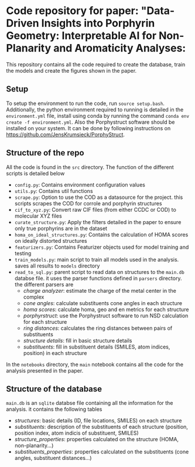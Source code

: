 # Code repository for paper: "Data-Driven Insights into Porphyrin Geometry: Interpretable AI for Non-Planarity and Aromaticity Analyses:

This repository contains all the code required to create the database, train the models and create the figures shown in the paper. 

## Setup
To setup the environment to run the code, run `source setup.bash`. Additionally, the python environment required to running is detailed in the `environment.yml` file, install using conda by running the command `conda env create -f environment.yml`. Also the Porphystruct software should be installed on your system. It can be done by following instructions on https://github.com/JensKrumsieck/PorphyStruct.

## Structure of the repo
All the code is found in the `src` directory. The function of the different scripts is detailed below
- `config.py`: Contains environment configuration values
- `utils.py`: Contains util functions
- `scrape.py`: Option to use the COD as a datasource for the project. this scripts scrapes the COD for corrole and porphyrin structures
- `cif_to_xyz.py`: Convert raw CIF files (from either CCDC or COD) to molecular XYZ files
- `curate_structure.py`: Apply the filters detailed in the paper to ensure only true porphyrins are in the dataset
- `homa_on_ideal_structures.py`: Contains the calculation of HOMA scores on ideally distorted structures
- `featurizers.py`: Contains Featurizer objects used for model training and testing
- `train_models.py`: main script to train all models used in the analysis. saves all results to `models` directory
- `read_to_sql.py`: parent script to read data on structures to the `main.db` databse file. it uses the parser functions defined in `parsers` directory. the different parsers are
    - *charge analyzer*: estimate the charge of the metal center in the complex
    - *cone angles*: calculate substituents cone angles in each structure
    - *homa scores*: calculate homa, geo and en metrics for each structure
    - *porphyrstruct*: use the Porphystruct software to run NSD calculation for each structure
    - *ring distances*: calculates the ring distances between pairs of substituents
    - *structure details*: fill in basic structure details
    - *substituents*: fill in substituent details (SMILES, atom indices, position) in each structure

In the `notebooks` directory, the `main` notebook contains all the code for the analysis presented in the paper.

## Structure of the database
`main.db` is an `sqlite` databse file containing all the information for the analysis. it contains the following tables
- *structures*: basic details (ID, file locations, SMILES) on each structure
- *substituents*: description of the substituents of each structure (position, position index, atom indicis of substituent, SMILES)
- *structure_properties*: properties calculated on the structure (HOMA, non-planarity...)
- *substituents_properties*: properties calculated on the substituents (cone angles, substituent distances...)